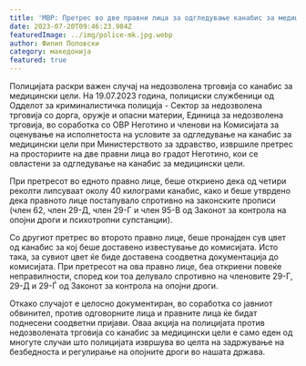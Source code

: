 ```yaml
---
title: 'МВР: Претрес во две правни лица за одгледување канабис за медицински цели,, констатирани повеќе неправилности - 20 ЈУЛИ 2023'
date: 2023-07-20T09:46:23.984Z
featuredImage: ../img/police-mk.jpg.webp
author: Филип Поповски
category: македонија
featured: true
---
```

Полицијата раскри важен случај на недозволена трговија со канабис за медицински цели. На 19.07.2023 година, полициски службеници од Одделот за криминалистичка полиција - Сектор за недозволена трговија со дорга, оружје и опасни материи, Единица за недозволена трговија, во соработка со ОВР Неготино и членови на Комисијата за оценување на исполнетоста на условите за одгледување на канабис за медицински цели при Министерството за здравство, извршиле претрес на просториите на две правни лица во градот Неготино, кои се овластени за одгледување на канабис за медицински цели.

При претресот во едното правно лице, беше откриено дека од четири реколти липсуваат околу 40 килограми канабис, како и беше утврдено дека правното лице постапувало спротивно на законските прописи (член 62, член 29-Д, член 29-Г и член 95-В од Законот за контрола на опојни дроги и психотропни супстанции).

Со другиот претрес во второто правно лице, беше пронајден сув цвет од канабис за кој беше доставено известување до комисијата. Исто така, за сувиот цвет ќе биде доставена соодветна документација до комисијата. При претресот на ова правно лице, беа откриени повеќе неправилности, според кои тоа делувало спротивно на членовите 29-Г, 29-Д и 29-Ѓ од Законот за контрола на опојни дроги.

Откако случајот е целосно документиран, во соработка со јавниот обвинител, против одговорните лица и правните лица ќе бидат поднесени соодветни пријави. Оваа акција на полицијата против недозволената трговија со канабис за медицински цели е само еден од многуте случаи што полицијата извршува во целта на задржување на безбедноста и регулирање на опојните дроги во нашата држава.
